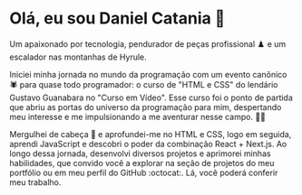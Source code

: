 # Olá, eu sou Daniel Catania 👋

 Um apaixonado por tecnologia, pendurador de peças profissional ♟️ e um escalador nas montanhas de Hyrule.

Iniciei minha jornada no mundo da programação com um evento canônico 🕷 para quase todo programador: o curso de "HTML e CSS" do lendário Gustavo Guanabara no "Curso em Vídeo". Esse curso foi o ponto de partida que abriu as portas do universo da programação para mim, despertando meu interesse e me impulsionando a me aventurar nesse campo. 🌌🚀 

Mergulhei de cabeça 🤿 e aprofundei-me no HTML e CSS, logo em seguida, aprendi JavaScript e descobri o poder da combinação React + Next.js. Ao longo dessa jornada, desenvolvi diversos projetos e aprimorei minhas habilidades, que convido você a explorar na seção de projetos do meu portfólio ou em meu perfil do GitHub :octocat:. Lá, você poderá conferir meu trabalho.
